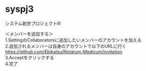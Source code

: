 # syspj3

システム創世プロジェクトⅢ  

＜メンバーを追加する＞  
1.SettingのCollaboratorsに追加したいメンバーのアカウントを加える  
2.追加されるメンバーは自身のアカウントで以下のURLに行く  
  https://github.com/Ebikatsu/Notatum-Medicum/invitation  
3.Acceptをクリックする  
4.完了  

